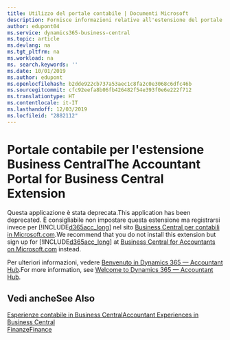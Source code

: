 ```yaml
---
title: Utilizzo del portale contabile | Documenti Microsoft
description: Fornisce informazioni relative all'estensione del portale contabile.
author: edupont04
ms.service: dynamics365-business-central
ms.topic: article
ms.devlang: na
ms.tgt_pltfrm: na
ms.workload: na
ms. search.keywords: ''
ms.date: 10/01/2019
ms.author: edupont
ms.openlocfilehash: b2dde922cb737a53aec1c8fa2c0e3068c6dfc46b
ms.sourcegitcommit: cfc92eefa8b06fb426482f54e393f0e6e222f712
ms.translationtype: HT
ms.contentlocale: it-IT
ms.lasthandoff: 12/03/2019
ms.locfileid: "2882112"
---
```

# <a name="the-accountant-portal-for-business-central-extension"></a><span data-ttu-id="4ba7a-103">Portale contabile per l'estensione Business Central</span><span class="sxs-lookup"><span data-stu-id="4ba7a-103">The Accountant Portal for Business Central Extension</span></span>
<span data-ttu-id="4ba7a-104">Questa applicazione è stata deprecata.</span><span class="sxs-lookup"><span data-stu-id="4ba7a-104">This application has been deprecated.</span></span> <span data-ttu-id="4ba7a-105">È consigliabile non impostare questa estensione ma registrarsi invece per [!INCLUDE[d365acc_long](includes/d365acc_long_md.md)] nel sito [Business Central per contabili in Microsoft.com](https://www.microsoft.com/dynamics365/financial-insights-for-accountants).</span><span class="sxs-lookup"><span data-stu-id="4ba7a-105">We recommend that you do not install this extension but sign up for [!INCLUDE[d365acc_long](includes/d365acc_long_md.md)] at [Business Central for Accountants on Microsoft.com](https://www.microsoft.com/dynamics365/financial-insights-for-accountants) instead.</span></span>

<span data-ttu-id="4ba7a-106">Per ulteriori informazioni, vedere [Benvenuto in Dynamics 365 — Accountant Hub](/dynamics365/accountants/index).</span><span class="sxs-lookup"><span data-stu-id="4ba7a-106">For more information, see [Welcome to Dynamics 365 — Accountant Hub](/dynamics365/accountants/index).</span></span>  

## <a name="see-also"></a><span data-ttu-id="4ba7a-107">Vedi anche</span><span class="sxs-lookup"><span data-stu-id="4ba7a-107">See Also</span></span>
[<span data-ttu-id="4ba7a-108">Esperienze contabile in Business Central</span><span class="sxs-lookup"><span data-stu-id="4ba7a-108">Accountant Experiences in Business Central </span></span>](finance-accounting.md)  
[<span data-ttu-id="4ba7a-109">Finanze</span><span class="sxs-lookup"><span data-stu-id="4ba7a-109">Finance</span></span>](finance.md)  
